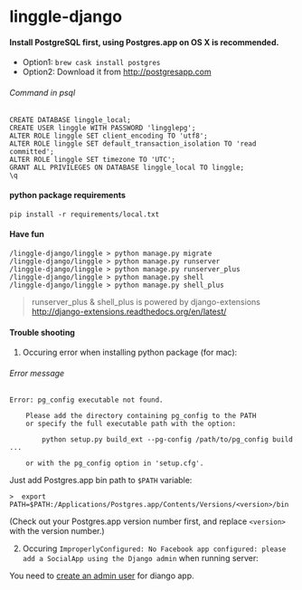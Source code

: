 # linggle-django

#### Install PostgreSQL first, using Postgres.app on OS X is recommended.
* Option1: ```brew cask install postgres```
* Option2: Download it from http://postgresapp.com

###### Command in psql
```
CREATE DATABASE linggle_local;
CREATE USER linggle WITH PASSWORD 'lingglepg';
ALTER ROLE linggle SET client_encoding TO 'utf8';
ALTER ROLE linggle SET default_transaction_isolation TO 'read committed';
ALTER ROLE linggle SET timezone TO 'UTC';
GRANT ALL PRIVILEGES ON DATABASE linggle_local TO linggle;
\q
```

#### python package requirements
```pip install -r requirements/local.txt```


#### Have fun
```
/linggle-django/linggle > python manage.py migrate
/linggle-django/linggle > python manage.py runserver
/linggle-django/linggle > python manage.py runserver_plus
/linggle-django/linggle > python manage.py shell
/linggle-django/linggle > python manage.py shell_plus
```
> runserver_plus & shell_plus is powered by django-extensions http://django-extensions.readthedocs.org/en/latest/

#### Trouble shooting

1. Occuring error when installing python package (for mac):
###### Error message
```
Error: pg_config executable not found.

    Please add the directory containing pg_config to the PATH
    or specify the full executable path with the option:

        python setup.py build_ext --pg-config /path/to/pg_config build ...

    or with the pg_config option in 'setup.cfg'.
```
Just add Postgres.app bin path to `$PATH` variable:

 `>  export PATH=$PATH:/Applications/Postgres.app/Contents/Versions/<version>/bin`

 (Check out your Postgres.app version number first, and replace `<version>` with the version number.)

2. Occuring `ImproperlyConfigured: No Facebook app configured: please add a SocialApp using the Django admin` when running server:

You need to [create an admin user](https://djangogirlstaipei.gitbooks.io/django-girls-taipei-tutorial/content/django/admin.html) for diango app.
